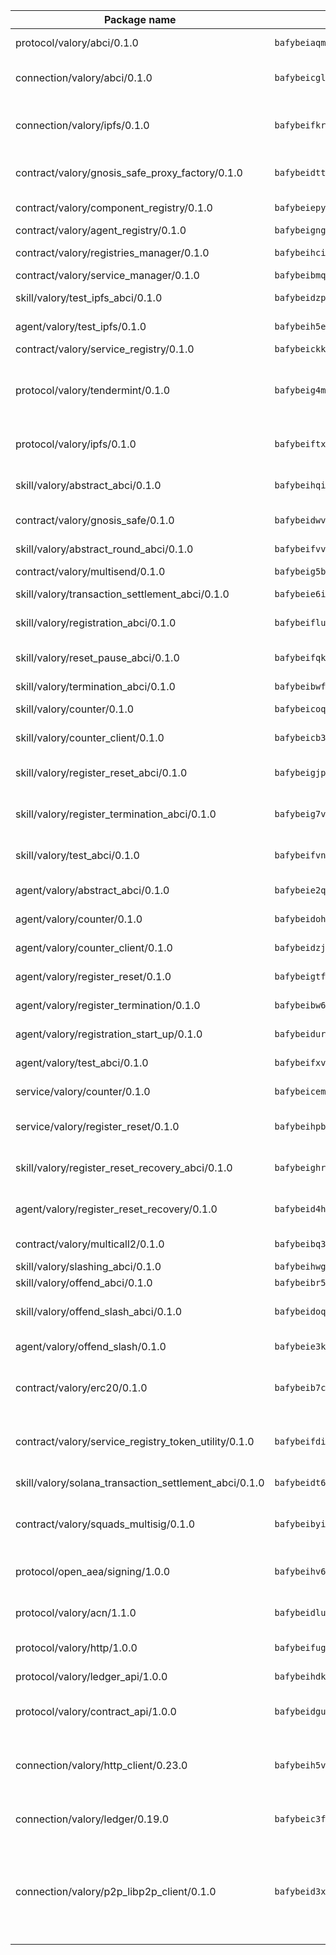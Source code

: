 | Package name                                                  | Package hash                                                  | Description                                                                                                                |
| ------------------------------------------------------------- | ------------------------------------------------------------- | -------------------------------------------------------------------------------------------------------------------------- |
| protocol/valory/abci/0.1.0                                    | `bafybeiaqmp7kocbfdboksayeqhkbrynvlfzsx4uy4x6nohywnmaig4an7u` | A protocol for ABCI requests and responses.                                                                                |
| connection/valory/abci/0.1.0                                  | `bafybeicglrfbp6g2lign74hzovs2lxfx3yw462cc2loguvbyccosljehae` | connection to wrap communication with an ABCI server.                                                                      |
| connection/valory/ipfs/0.1.0                                  | `bafybeifkrynw6jjg7bs7nw535m5bcrav5qab27vr5ktgfuvf65dpazc4ci` | A connection responsible for uploading and downloading files from IPFS.                                                    |
| contract/valory/gnosis_safe_proxy_factory/0.1.0               | `bafybeidttzohq4nvamusdxu7qohkjghn6ezzcvg6jdg7cy5f435vclkzjq` | Gnosis Safe proxy factory (GnosisSafeProxyFactory) contract                                                                |
| contract/valory/component_registry/0.1.0                      | `bafybeiepywewigowj533f55orx7oys3kk5lgdc247p2267scqfyp4gnqle` | Component registry contract                                                                                                |
| contract/valory/agent_registry/0.1.0                          | `bafybeignghdk7oqvyg722gz66tbuj2vj4vkatguj4b6lf5fqzqxkktcke4` | Agent registry contract                                                                                                    |
| contract/valory/registries_manager/0.1.0                      | `bafybeihcilb27ekgoplmc43iog2zrus63fufql4rly2umbuj573nu3zpg4` | Registries Manager contract                                                                                                |
| contract/valory/service_manager/0.1.0                         | `bafybeibmqewfh5wnayopneyv4vx35n5k7loavzmcazyevntdoskw7vasom` | Service Manager contract                                                                                                   |
| skill/valory/test_ipfs_abci/0.1.0                             | `bafybeidzp72oei2nbrlj4ibgkcsznm7gmma3t65kqbrw5hi5zciwc5ssym` | IPFS e2e testing application.                                                                                              |
| agent/valory/test_ipfs/0.1.0                                  | `bafybeih5eknvrkopttfdu2l6uxr2m74ztyaunbulzsmrnhxw6nrbgcqfge` | Agent for testing the ABCI connection.                                                                                     |
| contract/valory/service_registry/0.1.0                        | `bafybeickkg6myflc3fkpxyqn3a4gnayyrbtqzh7vxhtlzn26mhcilw32ma` | Service Registry contract                                                                                                  |
| protocol/valory/tendermint/0.1.0                              | `bafybeig4mi3vmlv5zpbjbfuzcgida6j5f2nhrpedxicmrrfjweqc5r7cra` | A protocol for communication between two AEAs to share tendermint configuration details.                                   |
| protocol/valory/ipfs/0.1.0                                    | `bafybeiftxi2qhreewgsc5wevogi7yc5g6hbcbo4uiuaibauhv3nhfcdtvm` | A protocol specification for IPFS requests and responses.                                                                  |
| skill/valory/abstract_abci/0.1.0                              | `bafybeihqiujkwgyn7bwen5vu6k3ep3otd4qc322vzenvj4phezdxf2wuza` | The abci skill provides a template of an ABCI application.                                                                 |
| contract/valory/gnosis_safe/0.1.0                             | `bafybeidwvdy5gxs3tdwenyxrtvq3f7cosw3f2f4hll66aftnndy65ugary` | Gnosis Safe (GnosisSafeL2) contract                                                                                        |
| skill/valory/abstract_round_abci/0.1.0                        | `bafybeifvved235uxmnfapctphb4joumgbwg52yk5uxw7i4eckuvc6nw5im` | abstract round-based ABCI application                                                                                      |
| contract/valory/multisend/0.1.0                               | `bafybeig5byt5urg2d2bsecufxe5ql7f4mezg3mekfleeh32nmuusx66p4y` | MultiSend contract                                                                                                         |
| skill/valory/transaction_settlement_abci/0.1.0                | `bafybeie6iiipyezvwslatogwvxdfxu6c7k73be2gjhkxt7gdemzicj2pse` | ABCI application for transaction settlement.                                                                               |
| skill/valory/registration_abci/0.1.0                          | `bafybeifluqirreyuoagntdtclnaupbp5padiwgj2tzhf2apt7hd2ui7t6m` | ABCI application for common apps.                                                                                          |
| skill/valory/reset_pause_abci/0.1.0                           | `bafybeifqk5mskjgftdzkvow72bxlplqypafbhvzcs7c7ajfyb2y2j3rria` | ABCI application for resetting and pausing app executions.                                                                 |
| skill/valory/termination_abci/0.1.0                           | `bafybeibwfkf7q6gq6twsjnd6xstayhnjpyp6qf5oygxebgkcjh2zmdrhte` | Termination skill.                                                                                                         |
| skill/valory/counter/0.1.0                                    | `bafybeicoqhpegfcai3vygen7etnse75jnpsi6ihub35lmv7vlipsg7tujq` | The ABCI Counter application example.                                                                                      |
| skill/valory/counter_client/0.1.0                             | `bafybeicb37pj26xbknovfox5hwpuh26p3p44uh32tclpj5cwpgvhbmdl4y` | A client for the ABCI counter application.                                                                                 |
| skill/valory/register_reset_abci/0.1.0                        | `bafybeigjp2su7gec4hnbqfew5wm3yfjm6oi73nfl4jcxkztsqwgfeqxpz4` | ABCI application for dummy skill that registers and resets                                                                 |
| skill/valory/register_termination_abci/0.1.0                  | `bafybeig7vfz3s4kepmknmbbylfwbzqdyi5s3wmyl6if6vwxdnygbljbe7q` | ABCI application for dummy skill that registers and resets                                                                 |
| skill/valory/test_abci/0.1.0                                  | `bafybeifvn4gduzhvrptc7ny434gdilp5p4fsad4dkpkhtdrtivt35cogrq` | ABCI application for testing the ABCI connection.                                                                          |
| agent/valory/abstract_abci/0.1.0                              | `bafybeie2qziqrwkdthnvhwhxvndm63lrcwa23xioa6dsxmdaapkvw3bbja` | The abstract ABCI AEA - for testing purposes only.                                                                         |
| agent/valory/counter/0.1.0                                    | `bafybeidohazu46iws6wizcotlq3z6ioepd53h77qk4b47yfzhenkcvi7s4` | The ABCI Counter example as an AEA                                                                                         |
| agent/valory/counter_client/0.1.0                             | `bafybeidzjvgadf7cjpvodgdnl72l6a6dl4qnjcocfxj53fvytl5psiwud4` | The ABCI Counter example as an AEA                                                                                         |
| agent/valory/register_reset/0.1.0                             | `bafybeigtft5zuvoidjditf5dpwrzdvhrdmnm365inr4stparmfyiud5mtm` | Register reset to replicate Tendermint issue.                                                                              |
| agent/valory/register_termination/0.1.0                       | `bafybeibw6rrzm6z454mb5f4ouqf3kroqj7isaombrdqvjxlwqy25ewec4y` | Register terminate to test the termination feature.                                                                        |
| agent/valory/registration_start_up/0.1.0                      | `bafybeidurk3hh6efiavyctipmzbgdhcy7aund4kgjj3i2r44d5s4wzk75e` | Registration start-up ABCI example.                                                                                        |
| agent/valory/test_abci/0.1.0                                  | `bafybeifxvca2rpu3u2q67adq4l4wil2m34f4zwhn6z6lni6ih2dp35fltm` | Agent for testing the ABCI connection.                                                                                     |
| service/valory/counter/0.1.0                                  | `bafybeicem3hmd3qrmcphhb5coudrfnj5tasv4rrghc7kbygvycin32k4rm` | A set of agents incrementing a counter                                                                                     |
| service/valory/register_reset/0.1.0                           | `bafybeihpbyrrmnr67bzod5bci2xddfjkcxr2mtr3se7n6t2edx43uprumu` | Test and debug tendermint reset mechanism.                                                                                 |
| skill/valory/register_reset_recovery_abci/0.1.0               | `bafybeighrn6yu44mpbqrhudpbfcjfwonwjoacu4iawdhzd5htj4ljic2zi` | ABCI application for dummy skill that registers and resets                                                                 |
| agent/valory/register_reset_recovery/0.1.0                    | `bafybeid4hffr5iniifhashirwncovuowm4am7ep57dmaszrbpm4bituxou` | Agent to showcase hard reset as a recovery mechanism.                                                                      |
| contract/valory/multicall2/0.1.0                              | `bafybeibq3khlnku3i7aqfty46kfj2oxos4dn2rpemzjf46sp74e77qs2vi` | The MakerDAO multicall2 contract.                                                                                          |
| skill/valory/slashing_abci/0.1.0                              | `bafybeihwgnfv2gzzxh373jljpesyjgr3mp3qw66a3sailef46cfevivtxu` | Slashing skill.                                                                                                            |
| skill/valory/offend_abci/0.1.0                                | `bafybeibr5ktsg3w6l6o5yg43lrbonumob6rzwa7h7esp7o4bo2ttuxvdiq` | Offend ABCI application.                                                                                                   |
| skill/valory/offend_slash_abci/0.1.0                          | `bafybeidoqmpwls2ljt3k3xonvsbia6nd2mtolizfynnwrfzzwloiziv3fq` | ABCI application used in order to test the slashing abci                                                                   |
| agent/valory/offend_slash/0.1.0                               | `bafybeie3kcio34s36kuf3yqufaoo2v4kddmcjveikzovm5aj5xaydyh3v4` | Offend and slash to test the slashing feature.                                                                             |
| contract/valory/erc20/0.1.0                                   | `bafybeib7ctk3deleyxayrqvropewefr2muj4kcqe3t3wscak25bjmxnqwe` | The scaffold contract scaffolds a contract to be implemented by the developer.                                             |
| contract/valory/service_registry_token_utility/0.1.0          | `bafybeifdia2y5546tvk6xzxeaqzf2n5n7dutj2hdzbgenxohaqhjtnjqm4` | The scaffold contract scaffolds a contract to be implemented by the developer.                                             |
| skill/valory/solana_transaction_settlement_abci/0.1.0         | `bafybeidt6ctn75ntbimhpyol4fnhsxhz2gogsq2in6lzy6ac75ajswtku4` | ABCI application for transaction settlement.                                                                               |
| contract/valory/squads_multisig/0.1.0                         | `bafybeibyieophvcme6aro5dyvjj355dkr5njedyro75gwr7idusjccaxji` | The scaffold contract scaffolds a contract to be implemented by the developer.                                             |
| protocol/open_aea/signing/1.0.0                               | `bafybeihv62fim3wl2bayavfcg3u5e5cxu3b7brtu4cn5xoxd6lqwachasi` | A protocol for communication between skills and decision maker.                                                            |
| protocol/valory/acn/1.1.0                                     | `bafybeidluaoeakae3exseupaea4i3yvvk5vivyt227xshjlffywwxzcxqe` | The protocol used for envelope delivery on the ACN.                                                                        |
| protocol/valory/http/1.0.0                                    | `bafybeifugzl63kfdmwrxwphrnrhj7bn6iruxieme3a4ntzejf6kmtuwmae` | A protocol for HTTP requests and responses.                                                                                |
| protocol/valory/ledger_api/1.0.0                              | `bafybeihdk6psr4guxmbcrc26jr2cbgzpd5aljkqvpwo64bvaz7tdti2oni` | A protocol for ledger APIs requests and responses.                                                                         |
| protocol/valory/contract_api/1.0.0                            | `bafybeidgu7o5llh26xp3u3ebq3yluull5lupiyeu6iooi2xyymdrgnzq5i` | A protocol for contract APIs requests and responses.                                                                       |
| connection/valory/http_client/0.23.0                          | `bafybeih5vzo22p2umhqo52nzluaanxx7kejvvpcpdsrdymckkyvmsim6gm` | The HTTP_client connection that wraps a web-based client connecting to a RESTful API specification.                        |
| connection/valory/ledger/0.19.0                               | `bafybeic3ft7l7ca3qgnderm4xupsfmyoihgi27ukotnz7b5hdczla2enya` | A connection to interact with any ledger API and contract API.                                                             |
| connection/valory/p2p_libp2p_client/0.1.0                     | `bafybeid3xg5k2ol5adflqloy75ibgljmol6xsvzvezebsg7oudxeeolz7e` | The libp2p client connection implements a tcp connection to a running libp2p node as a traffic delegate to send/receive envelopes to/from agents in the DHT. |

